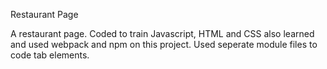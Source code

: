 Restaurant Page

A restaurant page. Coded to train Javascript, HTML and CSS also learned and used webpack and npm on this project. Used seperate module files to code tab elements.